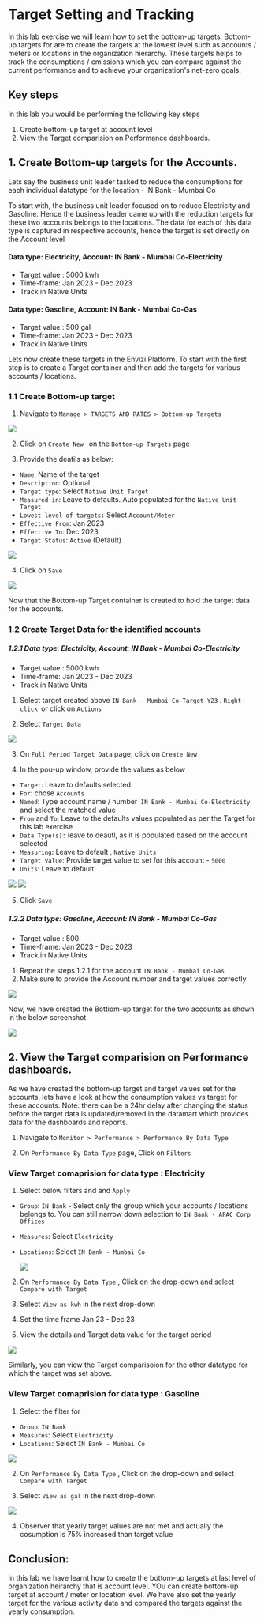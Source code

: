# Target Setting and Tracking

In this lab exercise we will learn how to set the bottom-up targets. Bottom-up targets for are to create the targets at the lowest level such as accounts / meters or locations  in the organization hierarchy.  These targets helps to track the consumptions / emissions which you can compare against the current performance and to achieve your organization's net-zero goals.  

## Key steps

In this lab you would be performing the following key steps
1. Create bottom-up target at account level
2. View the Target comparision on Performance dashboards.


## 1. Create Bottom-up targets for the Accounts. 

Lets say the business unit leader tasked to reduce the consumptions for each individual datatype for the location - IN Bank - Mumbai Co

To start with, the business unit leader focused on to reduce Electricity and Gasoline. Hence the business leader came up with the reduction targets for these two accounts belongs to the locations.  The data for each of this data type is captured in respective accounts, hence the target is set directly on the Account level 

#### Data type: Electricity, Account: IN Bank - Mumbai Co-Electricity 
- Target value : 5000 kwh
- Time-frame: Jan 2023 - Dec 2023
- Track in Native Units
 
#### Data type: Gasoline, Account: IN Bank - Mumbai Co-Gas
- Target value : 500 gal
- Time-frame: Jan 2023 - Dec 2023
- Track in Native Units
 
Lets now create these targets in the Envizi Platform.  To start with the first step is to create a Target container and then add the targets for various accounts / locations.

### 1.1 Create Bottom-up target

1. Navigate to `Manage > TARGETS AND RATES > Bottom-up Targets` 

<img src="images/Envizi-Navigate-targets.png">

2. Click on `Create New `  on the `Bottom-up Targets` page
   
3. Provide the deatils as below: 

- `Name`: Name of the target 
- `Description`: Optional
- `Target type`: Select `Native Unit Target`
- `Measured in`: Leave to defaults. Auto populated for the `Native Unit Target`
- `Lowest level of targets:` Select `Account/Meter` 
- `Effective From`: Jan 2023
- `Effective To`: Dec 2023
- `Target Status`: `Active` (Default)

<img src="images/IN Bank - Mumbai Co-Target-Y23-create.png">

4. Click on `Save` 

<img src="images/IN Bank - Mumbai Co-Target-Y23-view.png">

Now that the Bottom-up Target container is created to hold the target data for the accounts.

### 1.2 Create Target Data for the identified accounts 

##### 1.2.1 Data type: Electricity, Account: IN Bank - Mumbai Co-Electricity 

- Target value : 5000 kwh
- Time-frame: Jan 2023 - Dec 2023
- Track in Native Units

1. Select target created above `IN Bank - Mumbai Co-Target-Y23` .  `Right-click `or click on `Actions` 
   
2. Select `Target Data`

<img src="images/IN Bank - Mumbai Co-Target-Y23-TargetData.png">

3. On `Full Period Target Data` page, click on `Create New`

4. In the pou-up window, provide the values as below
-  `Target`: Leave to defaults selected
-  `For`: chose `Accounts`
-  `Named`: Type account name / number` IN Bank - Mumbai Co-Electricity` and select the matched value
-  `From` and `To`: Leave to the defaults values populated as per the Target for this lab exercise
-  `Data Type(s):` leave to deautl, as it is populated based on the account selected
-  `Measuring`: Leave to default , `Native Units`
-  `Target Value`: Provide target value to set for this account - `5000` 
-  `Units`: Leave to default

<img src="images/IN Bank - Mumbai Co-Electricity-TargetData-1.png">

<img src="images/IN Bank - Mumbai Co-Electricity-TargetData-2.png">

5. Click `Save`


##### 1.2.2 Data type: Gasoline, Account: IN Bank - Mumbai Co-Gas

- Target value : 500
- Time-frame: Jan 2023 - Dec 2023
- Track in Native Units

1. Repeat the steps 1.2.1 for the account `IN Bank - Mumbai Co-Gas`
2. Make sure to provide the Account number and target values correctly
  
<img src="images/IN Bank - Mumbai Co-Gas-TargetData.png">

Now, we have created the Bottiom-up target for the two accounts as shown in the below screenshot

<img src="images/IN Bank - Mumbai Co-Account-TargetData.png">


## 2. View the Target comparision on Performance dashboards.

As we have created the bottom-up target and target values set for the accounts, lets have a look at how the consumption values vs target for these accounts.
Note: there can be a 24hr delay after changing the status before the target data is updated/removed in the datamart which provides data for the dashboards and reports. 

1. Navigate to `Monitor > Performance > Performance By Data Type` 

2. On `Performance By Data Type` page, Click on `Filters`
   
### View  Target comaprision for data type : Electricity


1. Select below filters and and `Apply`
   
- `Group`: `IN Bank` -  Select only the group which your accounts / locations belongs to. You can still narrow down selection to  `IN Bank - APAC Corp Offices`

- `Measures`: Select `Electricity` 
- `Locations`: Select `IN Bank - Mumbai Co`
  
  <img src="images/Pefromance-by-dataTyPe-Filter-Electricity.png">

2. On `Performance By Data Type` , Click on the drop-down and select `Compare with Target`
   
3. Select `View as kwh` in the next drop-down
   
4. Set the time frame  Jan 23 - Dec 23 
   
5. View the details and Target data value for the target period

<img src="images/Pefromance-by-dataTyPe-dashboard-electricity-0.png">


Similarly, you can  view the Target comparisoion for the other datatype for which the target was set above. 

### View  Target comaprision for data type : Gasoline

1. Select the filter for 
- `Group`: `IN Bank`
- `Measures`: Select `Electricity` 
- `Locations`: Select `IN Bank - Mumbai Co`

<img src="images/Pefromance-by-dataTyPe-Filter-Gas.png">

2. On `Performance By Data Type` , Click on the drop-down and select `Compare with Target`

3. Select `View as gal` in the next drop-down

<img src="images/Pefromance-by-dataTyPe-dashboard-gas.png">


4. Observer that yearly target values are not met and actually the cosumption is 75%  increased than target value
   

## Conclusion:
In this lab we have learnt how to create the bottom-up targets at last level of organization heirarchy that is account level. YOu can create bottom-up target at account / meter or location level. We have also set the yearly target for the various activity data and compared the targets against the yearly consumption.


